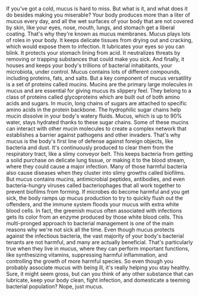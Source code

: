 
If you&#39;ve got a cold, 
mucus is hard to miss.
But what is it, and what does it do
besides making you miserable?
Your body produces more than a liter
of mucus every day,
and all the wet surfaces of your body
that are not covered by skin,
like your eyes,
nose,
mouth,
lungs,
and stomach get a liberal coating.
That&#39;s why they&#39;re known 
as mucus membranes.
Mucus plays lots of roles
in your body.
It keeps delicate tissues 
from drying out and cracking,
which would expose them to infection.
It lubricates your eyes so you can blink.
It protects your stomach lining
from acid.
It neutralizes threats by removing
or trapping substances
that could make you sick.
And finally, it houses and keeps your
body&#39;s trillions of bacterial inhabitants,
your microbiota, under control.
Mucus contains lots 
of different compounds,
including proteins, fats, and salts.
But a key component of mucus versatility
is a set of proteins called mucins.
Mucins are the primary 
large molecules in mucus
and are essential 
for giving mucus its slippery feel.
They belong to a class of proteins
called glycoproteins
which are built out of both amino acids
and sugars.
In mucin, long chains of sugars
are attached to specific amino acids
in the protein backbone.
The hydrophilic sugar chains help mucin
dissolve in your body&#39;s watery fluids.
Mucus, which is up to 90% water,
stays hydrated thanks 
to these sugar chains.
Some of these mucins can interact
with other mucin molecules
to create a complex network
that establishes a barrier
against pathogens and other invaders.
That&#39;s why mucus is the body&#39;s first line
of defense against foreign objects,
like bacteria and dust.
It&#39;s continuously produced to clear them
from the respiratory tract,
like a slimy conveyor belt.
This keeps bacteria from getting
a solid purchase on delicate lung tissue,
or making it to the blood stream,
where they could cause a major infection.
Many of those harmful bacteria
also cause diseases
when they cluster into slimy growths
called biofilms.
But mucus contains mucins,
antimicrobial peptides,
antibodies,
and even bacteria-hungry viruses
called bacteriophages
that all work together to prevent
biofilms from forming.
If microbes do become harmful 
and you get sick,
the body ramps up mucus production
to try to quickly flush out the offenders,
and the immune system floods your mucus
with extra white blood cells.
In fact, the greenish mucus often
associated with infections
gets its color from an enzyme
produced by those white blood cells.
This multi-pronged approach 
to bacterial management
is one of the main reasons 
why we&#39;re not sick all the time.
Even though mucus protects against
the infectious bacteria,
the vast majority of your body&#39;s bacterial
tenants are not harmful,
and many are actually beneficial.
That&#39;s particularly true 
when they live in mucus,
where they can perform 
important functions,
like synthesizing vitamins,
suppressing harmful inflammation,
and controlling the growth 
of more harmful species.
So even though you probably associate
mucus with being ill,
it&#39;s really helping you stay healthy.
Sure, it might seem gross,
but can you think of any other substance
that can lubricate,
keep your body clean,
fight infection,
and domesticate a teeming 
bacterial population?
Nope, just mucus.
